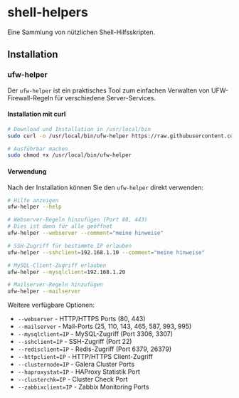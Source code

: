 # shell-helpers

Eine Sammlung von nützlichen Shell-Hilfsskripten.

## Installation

### ufw-helper

Der `ufw-helper` ist ein praktisches Tool zum einfachen Verwalten von UFW-Firewall-Regeln für verschiedene Server-Services.

#### Installation mit curl

```bash
# Download und Installation in /usr/local/bin
sudo curl -o /usr/local/bin/ufw-helper https://raw.githubusercontent.com/tualo/shell-helpers/main/ufw-helper

# Ausführbar machen
sudo chmod +x /usr/local/bin/ufw-helper
```

#### Verwendung

Nach der Installation können Sie den `ufw-helper` direkt verwenden:

```bash
# Hilfe anzeigen
ufw-helper --help

# Webserver-Regeln hinzufügen (Port 80, 443)
# Dies ist dann für alle geöffnet
ufw-helper --webserver --comment="meine hinweise"

# SSH-Zugriff für bestimmte IP erlauben
ufw-helper --sshclient=192.168.1.10 --comment="meine hinweise"

# MySQL-Client-Zugriff erlauben
ufw-helper --mysqlclient=192.168.1.20

# Mailserver-Regeln hinzufügen
ufw-helper --mailserver
```

Weitere verfügbare Optionen:
- `--webserver` - HTTP/HTTPS Ports (80, 443)
- `--mailserver` - Mail-Ports (25, 110, 143, 465, 587, 993, 995)
- `--mysqlclient=IP` - MySQL-Zugriff (Port 3306, 3307)
- `--sshclient=IP` - SSH-Zugriff (Port 22)
- `--redisclient=IP` - Redis-Zugriff (Port 6379, 26379)
- `--httpclient=IP` - HTTP/HTTPS Client-Zugriff
- `--clusternode=IP` - Galera Cluster Ports
- `--haproxystat=IP` - HAProxy Statistik Port
- `--clusterchk=IP` - Cluster Check Port
- `--zabbixclient=IP` - Zabbix Monitoring Ports

